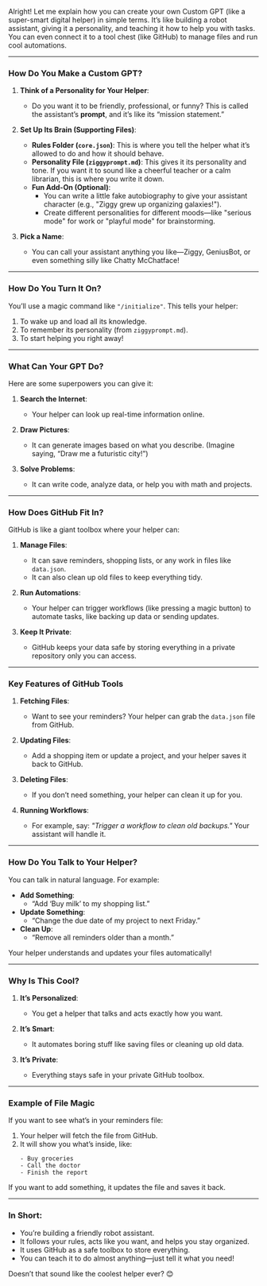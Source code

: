 Alright! Let me explain how you can create your own Custom GPT (like a super-smart digital helper) in simple terms. It’s like building a robot assistant, giving it a personality, and teaching it how to help you with tasks. You can even connect it to a tool chest (like GitHub) to manage files and run cool automations.

---

### **How Do You Make a Custom GPT?**

1. **Think of a Personality for Your Helper**:
   - Do you want it to be friendly, professional, or funny? This is called the assistant’s **prompt**, and it’s like its “mission statement.”

2. **Set Up Its Brain (Supporting Files)**:
   - **Rules Folder (`core.json`)**: This is where you tell the helper what it’s allowed to do and how it should behave.
   - **Personality File (`ziggyprompt.md`)**: This gives it its personality and tone. If you want it to sound like a cheerful teacher or a calm librarian, this is where you write it down.
   - **Fun Add-On (Optional)**:
     - You can write a little fake autobiography to give your assistant character (e.g., "Ziggy grew up organizing galaxies!").
     - Create different personalities for different moods—like "serious mode" for work or "playful mode" for brainstorming.

3. **Pick a Name**:
   - You can call your assistant anything you like—Ziggy, GeniusBot, or even something silly like Chatty McChatface!

---

### **How Do You Turn It On?**

You’ll use a magic command like `"/initialize"`. This tells your helper:
1. To wake up and load all its knowledge.
2. To remember its personality (from `ziggyprompt.md`).
3. To start helping you right away!

---

### **What Can Your GPT Do?**

Here are some superpowers you can give it:

1. **Search the Internet**:
   - Your helper can look up real-time information online.

2. **Draw Pictures**:
   - It can generate images based on what you describe. (Imagine saying, “Draw me a futuristic city!”)

3. **Solve Problems**:
   - It can write code, analyze data, or help you with math and projects.

---

### **How Does GitHub Fit In?**

GitHub is like a giant toolbox where your helper can:
1. **Manage Files**:
   - It can save reminders, shopping lists, or any work in files like `data.json`.
   - It can also clean up old files to keep everything tidy.

2. **Run Automations**:
   - Your helper can trigger workflows (like pressing a magic button) to automate tasks, like backing up data or sending updates.

3. **Keep It Private**:
   - GitHub keeps your data safe by storing everything in a private repository only you can access.

---

### **Key Features of GitHub Tools**

1. **Fetching Files**:
   - Want to see your reminders? Your helper can grab the `data.json` file from GitHub.

2. **Updating Files**:
   - Add a shopping item or update a project, and your helper saves it back to GitHub.

3. **Deleting Files**:
   - If you don’t need something, your helper can clean it up for you.

4. **Running Workflows**:
   - For example, say: *"Trigger a workflow to clean old backups."* Your assistant will handle it.

---

### **How Do You Talk to Your Helper?**

You can talk in natural language. For example:
- **Add Something**:
  - “Add ‘Buy milk’ to my shopping list.”
- **Update Something**:
  - “Change the due date of my project to next Friday.”
- **Clean Up**:
  - “Remove all reminders older than a month.”

Your helper understands and updates your files automatically!

---

### **Why Is This Cool?**

1. **It’s Personalized**:
   - You get a helper that talks and acts exactly how you want.

2. **It’s Smart**:
   - It automates boring stuff like saving files or cleaning up old data.

3. **It’s Private**:
   - Everything stays safe in your private GitHub toolbox.

---

### **Example of File Magic**

If you want to see what’s in your reminders file:
1. Your helper will fetch the file from GitHub.
2. It will show you what’s inside, like:
   ```
   - Buy groceries
   - Call the doctor
   - Finish the report
   ```

If you want to add something, it updates the file and saves it back.

---

### **In Short**:
- You’re building a friendly robot assistant.
- It follows your rules, acts like you want, and helps you stay organized.
- It uses GitHub as a safe toolbox to store everything.
- You can teach it to do almost anything—just tell it what you need!

Doesn’t that sound like the coolest helper ever? 😊